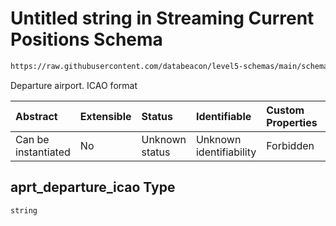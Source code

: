 # Untitled string in Streaming Current Positions Schema

```txt
https://raw.githubusercontent.com/databeacon/level5-schemas/main/schemas/streaming/currentPositions.schema.json#/properties/aprt_departure_icao
```

Departure airport. ICAO format

| Abstract            | Extensible | Status         | Identifiable            | Custom Properties | Additional Properties | Access Restrictions | Defined In                                                                                                |
| :------------------ | :--------- | :------------- | :---------------------- | :---------------- | :-------------------- | :------------------ | :-------------------------------------------------------------------------------------------------------- |
| Can be instantiated | No         | Unknown status | Unknown identifiability | Forbidden         | Allowed               | none                | [currentPositions.schema.json\*](../../out/streaming/currentPositions.schema.json "open original schema") |

## aprt\_departure\_icao Type

`string`
